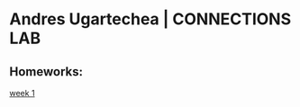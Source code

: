 # Andres Ugartechea | CONNECTIONS LAB

## Homeworks:
[week 1](https://github.com/andresugartechea/ConnectionsLab/blob/main/homework/week1.md)
